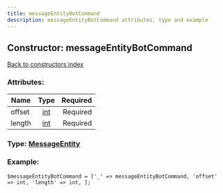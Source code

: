 ```yaml
---
title: messageEntityBotCommand
description: messageEntityBotCommand attributes, type and example
---
```

## Constructor: messageEntityBotCommand  
[Back to constructors index](index.md)



### Attributes:

| Name     |    Type       | Required |
|----------|:-------------:|---------:|
|offset|[int](../types/int.md) | Required|
|length|[int](../types/int.md) | Required|



### Type: [MessageEntity](../types/MessageEntity.md)


### Example:

```
$messageEntityBotCommand = ['_' => messageEntityBotCommand, 'offset' => int, 'length' => int, ];
```